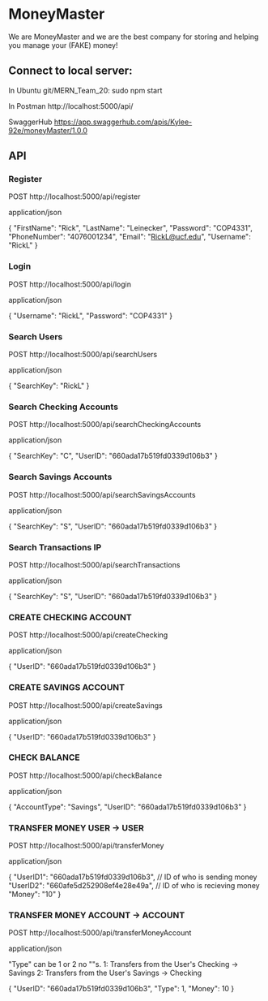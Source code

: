 # MoneyMaster
We are MoneyMaster and we are the best company for storing and helping you manage your (FAKE) money!

## Connect to local server:
In Ubuntu
    git/MERN_Team_20: sudo npm start

In Postman
    http://localhost:5000/api/<api>

SwaggerHub
    https://app.swaggerhub.com/apis/Kylee-92e/moneyMaster/1.0.0

## API
### Register
POST http://localhost:5000/api/register

application/json

{
  "FirstName": "Rick",
  "LastName": "Leinecker",
  "Password": "COP4331",
  "PhoneNumber": "4076001234",
  "Email": "RickL@ucf.edu",
  "Username": "RickL"
}

### Login
POST http://localhost:5000/api/login

application/json

{
  "Username": "RickL",
  "Password": "COP4331"
}

### Search Users
POST http://localhost:5000/api/searchUsers

application/json

{
    "SearchKey": "RickL"
}

### Search Checking Accounts
POST http://localhost:5000/api/searchCheckingAccounts

application/json

{
    "SearchKey": "C",
    "UserID": "660ada17b519fd0339d106b3"
}

### Search Savings Accounts
POST http://localhost:5000/api/searchSavingsAccounts

application/json

{
    "SearchKey": "S",
    "UserID": "660ada17b519fd0339d106b3"
}

### Search Transactions IP
POST http://localhost:5000/api/searchTransactions

application/json

{
    "SearchKey": "S",
    "UserID": "660ada17b519fd0339d106b3"
}

### CREATE CHECKING ACCOUNT
POST http://localhost:5000/api/createChecking

application/json

{
    "UserID": "660ada17b519fd0339d106b3"
}

### CREATE SAVINGS ACCOUNT
POST http://localhost:5000/api/createSavings

application/json

{
    "UserID": "660ada17b519fd0339d106b3"
}

### CHECK BALANCE
POST http://localhost:5000/api/checkBalance

application/json

{
    "AccountType": "Savings",
    "UserID": "660ada17b519fd0339d106b3"
}

### TRANSFER MONEY USER -> USER
POST http://localhost:5000/api/transferMoney

application/json

{
    "UserID1": "660ada17b519fd0339d106b3",       // ID of who is sending money
    "UserID2": "660afe5d252908ef4e28e49a",       // ID of who is recieving money
    "Money": "10"
}

### TRANSFER MONEY ACCOUNT -> ACCOUNT
POST http://localhost:5000/api/transferMoneyAccount

application/json

"Type" can be 1 or 2 no ""s.
1: Transfers from the User's Checking -> Savings
2: Transfers from the User's Savings -> Checking

{
    "UserID": "660ada17b519fd0339d106b3",
    "Type": 1,
    "Money": 10
}
